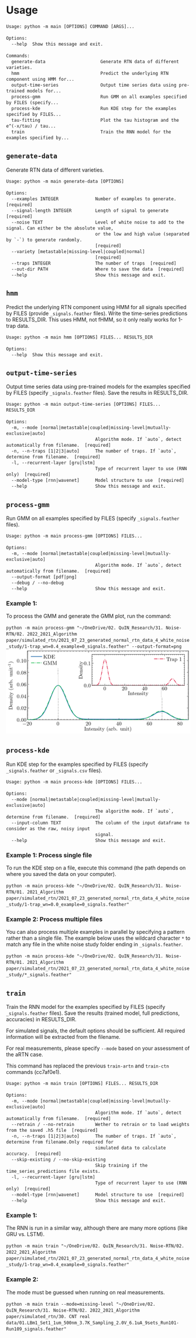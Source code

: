 
# Usage
```
Usage: python -m main [OPTIONS] COMMAND [ARGS]...

Options:
  --help  Show this message and exit.

Commands:
  generate-data                     Generate RTN data of different varieties.
  hmm                               Predict the underlying RTN component using HMM for...
  output-time-series                Output time series data using pre-trained models for...
  process-gmm                       Run GMM on all examples specified by FILES (specify...
  process-kde                       Run KDE step for the examples specified by FILES...
  tau-fitting                       Plot the tau histogram and the e^(-x/tau) / tau...
  train                             Train the RNN model for the examples specified by...
```

## `generate-data`

Generate RTN data of different varieties.


```
Usage: python -m main generate-data [OPTIONS]

Options:
  --examples INTEGER              Number of examples to generate.  [required]
  --signal-length INTEGER         Length of signal to generate  [required]
  --noise TEXT                    Level of white noise to add to the signal. Can either be the absolute value,
                                  or the low and high value (separated by `-`) to generate randomly.
                                  [required]
  --variety [metastable|missing-level|coupled|normal]
                                  [required]
  --traps INTEGER                 The number of traps  [required]
  --out-dir PATH                  Where to save the data  [required]
  --help                          Show this message and exit.

```

## `hmm`

Predict the underlying RTN component using HMM
for all signals specified by FILES (provide `_signals.feather` files).
Write the time-series predictions to RESULTS_DIR.
This uses HMM, not fHMM, so it only really works for 1-trap data.


```
Usage: python -m main hmm [OPTIONS] FILES... RESULTS_DIR

Options:
  --help  Show this message and exit.

```


## `output-time-series`

Output time series data using pre-trained models
for the examples specified by FILES (specify `_signals.feather` files).
Save the results in RESULTS_DIR.


```
Usage: python -m main output-time-series [OPTIONS] FILES... RESULTS_DIR

Options:
  -m, --mode [normal|metastable|coupled|missing-level|mutually-exclusive|auto]
                                  Algorithm mode. If `auto`, detect automatically from filename.  [required]
  -n, --n-traps [1|2|3|auto]      The number of traps. If `auto`, determine from filename.  [required]
  -l, --recurrent-layer [gru|lstm]
                                  Type of recurrent layer to use (RNN only)  [required]
  --model-type [rnn|wavenet]      Model structure to use  [required]
  --help                          Show this message and exit.

```


## `process-gmm`

Run GMM on all examples specified by FILES (specify `_signals.feather`
files).


```
Usage: python -m main process-gmm [OPTIONS] FILES...

Options:
  -m, --mode [normal|metastable|coupled|missing-level|mutually-exclusive|auto]
                                  Algorithm mode. If `auto`, detect automatically from filename.  [required]
  --output-format [pdf|png]
  --debug / --no-debug
  --help                          Show this message and exit.

```

### Example 1: 
To process the GMM and generate the GMM plot, run the command:

`python -m main process-gmm "~/OneDrive/02. QuIN_Research/31. Noise-RTN/02. 2022_2021_Algorithm paper/simulated_rtn/2021_07_23_generated_normal_rtn_data_4_white_noise_study/1-trap_wn=0.4_example=0_signals.feather" --output-format=png`
![](docs/command-output-example-images/process-gmm_1-trap_wn=0.4_example=0_decomposition.png)

## `process-kde`

Run KDE step for the examples specified by FILES
(specify `_signals.feather` or `_signals.csv` files).


```
Usage: python -m main process-kde [OPTIONS] FILES...

Options:
  --mode [normal|metastable|coupled|missing-level|mutually-exclusive|auto]
                                  The algorithm mode. If `auto`, determine from filename.  [required]
  --input-column TEXT             The column of the input dataframe to consider as the raw, noisy input
                                  signal.
  --help                          Show this message and exit.

```

### Example 1: Process single file
To run the KDE step on a file, execute this command (the path depends on where you saved the data on your computer).

`python -m main process-kde "~/OneDrive/02. QuIN_Research/31. Noise-RTN/01. 2021_Algorithm paper/simulated_rtn/2021_07_23_generated_normal_rtn_data_4_white_noise_study/1-trap_wn=0.0_example=0_signals.feather"`


### Example 2: Process multiple files

You can also process multiple examples in parallel by specifying a pattern
rather than a single file. The example below uses the wildcard character `*`
to match any file in the white noise study folder ending in
`_signals.feather`.


`python -m main process-kde "~/OneDrive/02. QuIN_Research/31. Noise-RTN/01. 2021_Algorithm paper/simulated_rtn/2021_07_23_generated_normal_rtn_data_4_white_noise_study/*_signals.feather"`



## `train`

Train the RNN model for the examples specified by FILES (specify
`_signals.feather` files).
Save the results (trained model, full predictions, accuracies) in
RESULTS_DIR.

For simulated signals, the default options should be sufficient.
All required information will be extracted from the filename.

For real measurements, please specify `--mode` based on
your assessment of the aRTN case.

This command has replaced the previous `train-artn` and `train-ctn` commands
(cc7af0e1).


```
Usage: python -m main train [OPTIONS] FILES... RESULTS_DIR

Options:
  -m, --mode [normal|metastable|coupled|missing-level|mutually-exclusive|auto]
                                  Algorithm mode. If `auto`, detect automatically from filename.  [required]
  --retrain / --no-retrain        Wether to retrain or to load weights from the saved .h5 file  [required]
  -n, --n-traps [1|2|3|auto]      The number of traps. If `auto`, determine from filename.Only required for
                                  simulated data to calculate accuracy.  [required]
  --skip-existing / --no-skip-existing
                                  Skip training if the time_series_predictions file exists.
  -l, --recurrent-layer [gru|lstm]
                                  Type of recurrent layer to use (RNN only)  [required]
  --model-type [rnn|wavenet]      Model structure to use  [required]
  --help                          Show this message and exit.

```

### Example 1: 
The RNN is run in a similar way, although there are many more options (like GRU vs. LSTM).

`python -m main train "~/OneDrive/02. QuIN_Research/31. Noise-RTN/02. 2022_2021_Algorithm paper/simulated_rtn/2021_07_23_generated_normal_rtn_data_4_white_noise_study/1-trap_wn=0.4_example=0_signals.feather"`


### Example 2: 
The mode must be guessed when running on real measurements.

`python -m main train --mode=missing-level "~/OneDrive/02. QuIN_Research/31. Noise-RTN/02. 2022_2021_Algorithm paper/simulated_rtn/30. CNT real data/01.LBm1_Set1_1um_500nm_3.7K_Sampling_2.0V_6.1uA_9sets_Run101-Run109_signals.feather"`

